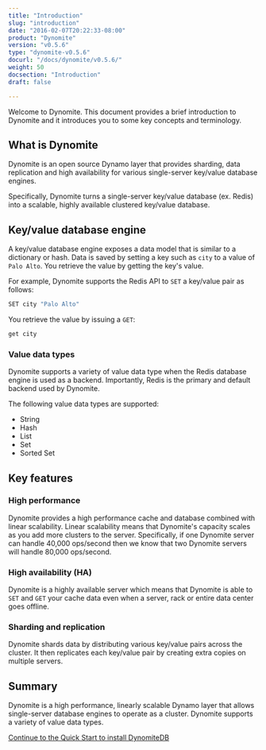 ```yaml
---
title: "Introduction"
slug: "introduction"
date: "2016-02-07T20:22:33-08:00"
product: "Dynomite"
version: "v0.5.6"
type: "dynomite-v0.5.6"
docurl: "/docs/dynomite/v0.5.6/"
weight: 50
docsection: "Introduction"
draft: false

---
```


Welcome to Dynomite. This document provides a brief introduction to Dynomite and it introduces you to some key concepts and terminology.

## What is Dynomite

Dynomite is an open source Dynamo layer that provides sharding, data replication and high availability for various single-server key/value database engines. 

Specifically, Dynomite turns a single-server key/value database (ex. Redis) into a scalable, highly available clustered key/value database.

## Key/value database engine

A key/value database engine exposes a data model that is similar to a dictionary or hash. Data is saved by setting a key such as `city` to a value of `Palo Alto`. You retrieve the value by getting the key's value.

For example, Dynomite supports the Redis API to `SET` a key/value pair as follows:

```bash
SET city "Palo Alto"
```

You retrieve the value by issuing a `GET`:

```bash
get city
```

### Value data types

Dynomite supports a variety of value data type when the Redis database engine is used as a backend. Importantly, Redis is the primary and default backend used by Dynomite.

The following value data types are supported:

- String
- Hash
- List
- Set
- Sorted Set

## Key features

### High performance

Dynomite provides a high performance cache and database combined with linear scalability. Linear scalability means that Dynomite's capacity scales as you add more clusters to the server. Specifically, if one Dynomite server can handle 40,000 ops/second then we know that two Dynomite servers will handle 80,000 ops/second.

### High availability (HA)

Dynomite is a highly available server which means that Dynomite is able to `SET` and `GET` your cache data even when a server, rack or entire data center goes offline.

### Sharding and replication

Dynomite shards data by distributing various key/value pairs across the cluster. It then replicates each key/value pair by creating extra copies on multiple servers.

## Summary

Dynomite is a high performance, linearly scalable Dynamo layer that allows single-server database engines to operate as a cluster. Dynomite supports a variety of value data types.

<span class="pull-left">
    <a href="../quick-start/">Continue to the Quick Start to install DynomiteDB</a>
</span>
